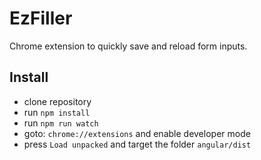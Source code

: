 # EzFiller

Chrome extension to quickly save and reload form inputs.

## Install

- clone repository
- run `npm install`
- run `npm run watch`
- goto: `chrome://extensions` and enable developer mode
- press `Load unpacked` and target the folder `angular/dist`
